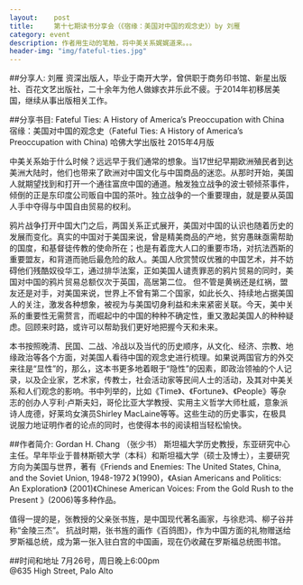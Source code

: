 ```yaml
---
layout:    post
title:     第十七期读书分享会（《宿缘：美国对中国的观念史》）by 刘雁 
category: event 
description: 作者用生动的笔触，将中美关系娓娓道来。。。 
header-img: "img/fateful-ties.jpg"
---
```


##分享人: 刘雁
资深出版人，毕业于南开大学，曾供职于商务印书馆、新星出版社、百花文艺出版社，二十余年为他人做嫁衣并乐此不疲。于2014年初移居美国，继续从事出版相关工作。

##分享书目: Fateful Ties: A History of America’s Preoccupation with China
宿缘：美国对中国的观念史（Fateful Ties: A History of America’s Preoccupation with China)
哈佛大学出版社 2015年4月版      

中美关系始于什么时候？远远早于我们通常的想象。当17世纪早期欧洲殖民者到达美洲大陆时，他们也带来了欧洲对中国文化与中国商品的迷恋。从那时开始，美国人就期望找到和打开一个通往富庶中国的通道。触发独立战争的波士顿倾茶事件，倾倒的正是东印度公司贩自中国的茶叶。独立战争的一个重要理由，就是要从英国人手中夺得与中国自由贸易的权利。

鸦片战争打开中国大门之后，两国关系正式展开，美国对中国的认识也随着历史的发展而变化。真实的中国对于美国来说，曾是精美商品的产地，贫穷愚昧亟需帮助的国度，和基督徒传教的使命所在；也是有着庞大人口的重要市场，对抗法西斯的重要盟友，和背道而驰后最危险的敌人。美国人欣赏赞叹优雅的中国艺术，并不妨碍他们残酷奴役华工，通过排华法案，正如美国人谴责罪恶的鸦片贸易的同时，美国对中国的鸦片贸易总额仅次于英国，高居第二位。 但不管是黄祸还是红祸，盟友还是对手，对美国来说，世界上不曾有第二个国家，如此长久、持续地占据美国人的关注，激发各种想象，被视为与美国切身利益和未来紧密关联。今天，美中关系的重要性无需赘言，而崛起中的中国的种种不确定性，重又激起美国人的种种疑虑。回顾来时路，或许可以帮助我们更好地把握今天和未来。

本书按照晚清、民国、二战、冷战以及当代的历史顺序，从文化、经济、宗教、地缘政治等各个方面，对美国人看待中国的观念史进行梳理。如果说两国官方的外交来往是“显性”的，那么，这本书更多地着眼于“隐性”的因素，即政治领袖的个人记录，以及企业家，艺术家，传教士，社会活动家等民间人士的活动，及其对中美关系和人们观念的影响。书中列举的，比如《Time》、《Fortune》、《People》等杂志的创办人亨利·卢斯夫妇，哥伦比亚大学教授、实用主义哲学大师杜威，意象派诗人庞德，好莱坞女演员Shirley MacLaine等等。这些生动的历史事实，在极具说服力地证明作者的论点的同时，也使得本书的阅读相当轻松愉快。

##作者简介: Gordan H. Chang （张少书）
斯坦福大学历史教授，东亚研究中心主任。早年毕业于普林斯顿大学（本科）和斯坦福大学（硕士及博士），主要研究方向为美国与世界，著有《Friends and Enemies: The United States, China, and the Soviet Union, 1948-1972 》(1990)，《Asian Americans and Politics: An Exploration》 (2001)《Chinese American Voices: From the Gold Rush to the Present 》(2006)等多种作品。

值得一提的是，张教授的父亲张书旌，是中国现代著名画家，与徐悲鸿、柳子谷并称“金陵三杰”。 抗战时期，张书旌的画作《百鸽图》，作为中国方面的礼物赠送给罗斯福总统，成为第一张入驻白宫的中国画，现在仍收藏在罗斯福总统图书馆。

##时间和地址
7月26号，周日晚上6:00pm <br>
@635 High Street, Palo Alto

